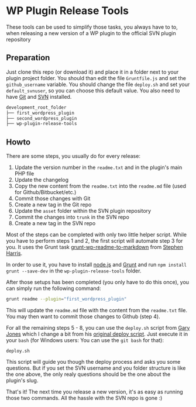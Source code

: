 # WP Plugin Release Tools

These tools can be used to simplify those tasks, you always have to to,
when releasing a new version of a WP plugin to the official SVN plugin repository

## Preparation

Just clone this repo (or download it) and place it in a folder next to your plugin project folder. You should than edit the file `Gruntfile.js` and set the `github_username` variable. You should change the file `deploy.sh` and set your `default_svnuser`, so you can choose this default value. You also need to have [Git](http://git-scm.com/) and [SVN](https://subversion.apache.org/) installed.

```txt
development_root_folder
├── first_wordpress_plugin
├── second_wordpress_plugin
├── wp-plugin-release-tools
```
 
## Howto

There are some steps, you usually do for every release:

1. Update the version number in the `readme.txt` and in the plugin's main PHP file
2. Update the changelog
3. Copy the new content from the `readme.txt` into the `readme.md` file (used for Github/Bitbucket/etc.)
4. Commit those changes with Git
5. Create a new tag in the Git repo
6. Update the `asset` folder within the SVN plugin repository
7. Commit the changes into `trunk` in the SVN repo
8. Create a new tag in the SVN repo 

Most of the steps can be completed with only two little helper script.
While you have to perform steps 1 and 2, the first script will automate step 3 for you.
It uses the Grunt task [grunt-wp-readme-to-markdown](https://github.com/stephenharris/wp-readme-to-markdown)
from [Stephen Harris](https://github.com/stephenharris).

In order to use it, you have to install [node.js](https://www.npmjs.org/) and [Grunt](http://gruntjs.com/) and run `npm install grunt --save-dev` in the `wp-plugin-release-tools` folder.

After those setups has been completed (you only have to do this once), you can simply run the following command:

```bash
grunt readme --plugin="first_wordpress_plugin"
```

This will update the `readme.md` file with the content from the `readme.txt` file. You may then want to commit those changes to Github (step 4).

For all the remaining steps 5 - 8, you can use the `deploy.sh` script from [Gary Jones](https://github.com/GaryJones) which I change a bit from his [original deploy script](https://github.com/GaryJones/wordpress-plugin-git-flow-svn-deploy). Just execute it in your `bash` (for Windows users: You can use the `git bash` for that):

```
deploy.sh
```

This script will guide you though the deploy process and asks you some questions. But if you set the SVN username and you folder structure is like the one above, the only realy questions should be the one about the plugin's slug.

That's it! The next time you release a new version, it's as easy as running those two commands. All the hassle with the SVN repo is gone :)